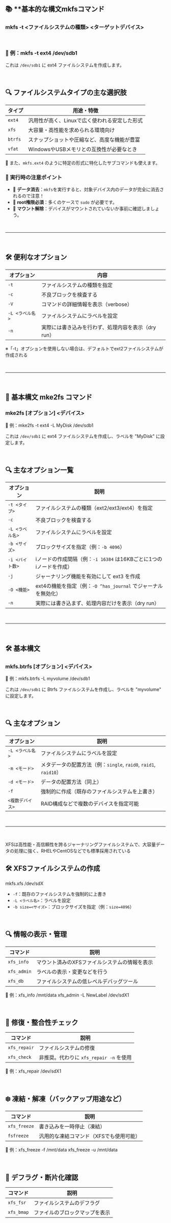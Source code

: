 ## 📚 **基本的な構文mkfsコマンド

### mkfs -t <ファイルシステムの種類> <ターゲットデバイス>

<br>

### 🧾 例：mkfs -t ext4 /dev/sdb1

これは `/dev/sdb1` に ext4 ファイルシステムを作成します。

<br>

## 🔍 **ファイルシステムタイプの主な選択肢**

| タイプ| 用途・特徴 |
|--------------------|------------------|
| `ext4` | 汎用性が高く、Linuxで広く使われる安定した形式 |
| `xfs` | 大容量・高性能を求められる環境向け |
| `btrfs` | スナップショットや圧縮など、高度な機能が豊富 |
| `vfat` | WindowsやUSBメモリとの互換性が必要なとき |

🔧 また、`mkfs.ext4` のように特定の形式に特化したサブコマンドも使えます。

### 🧠 **実行時の注意ポイント**

-   📛 **データ消去**：`mkfs`を実行すると、対象デバイス内のデータが完全に消去されるので注意！
-   🔐 **root権限必須**：多くのケースで `sudo` が必要です。
-   🔄 **マウント解除**：デバイスがマウントされていないか事前に確認しましょう。

<br>

--------------------------------

<br>

## 🛠️ **便利なオプション**

| オプション | 内容 |
|--------------------|-------------------|
| `-t` | ファイルシステムの種類を指定 |
| `-c` | 不良ブロックを検査する |
| `-V` | コマンドの詳細情報を表示（verbose）|
| `-L <ラベル名>` | ファイルシステムにラベルを設定 |
| `-n` | 実際には書き込みを行わず、処理内容を表示（dry run）|
※「-t」オプションを使用しない場合は、デフォルトでext2ファイルシステムが作成される

<br>

-----------------------

<br>


## 🧰 **基本構文** mke2fs コマンド

### mke2fs [オプション] <デバイス>

📝 例：mke2fs -t ext4 -L MyDisk /dev/sdb1

これは `/dev/sdb1` に ext4 ファイルシステムを作成し、ラベルを "MyDisk" に設定します。

<br>

## 🔍 **主なオプション一覧**

| オプション | 説明 |
|---------------------|----------------|
| `-t <タイプ>` | ファイルシステムの種類（ext2/ext3/ext4）を指定 |
| `-c` | 不良ブロックを検査する |
| `-L <ラベル名>` | ファイルシステムにラベルを設定 |
| `-b <サイズ>` | ブロックサイズを指定（例：`-b 4096`）|
| `-i <バイト数>` | iノードの作成間隔（例：`-i 16384` は16KBごとに1つのiノードを作成）|
| `-j` | ジャーナリング機能を有効にして ext3 を作成 |
| `-O <機能>` | ext4の機能を指定（例：`-O ^has_journal` でジャーナルを無効化）|
| `-n` | 実際には書き込まず、処理内容だけを表示（dry run）|

<br>

-----------------

<br>


## 🛠️ **基本構文**

### mkfs.btrfs [オプション] <デバイス>

📝 例：mkfs.btrfs -L myvolume /dev/sdb1

これは `/dev/sdb1` に Btrfs ファイルシステムを作成し、ラベルを "myvolume" に設定します。

<br>

## 🔍 **主なオプション**

| オプション | 説明 | 
|--------------------|-------------------|
| `-L <ラベル名>` | ファイルシステムにラベルを設定 |
| `-m <モード>` | メタデータの配置方法（例：`single`, `raid0`, `raid1`, `raid10`）|
| `-d <モード>` | データの配置方法（同上）|
| `-f` | 強制的に作成（既存のファイルシステムを上書き）|
| `<複数デバイス>` | RAID構成などで複数のデバイスを指定可能 |

<br>

-----------------------

<br>

XFSは高性能・高信頼性を誇るジャーナリングファイルシステムで、大容量データの処理に強く、RHELやCentOSなどでも標準採用されている

## 🛠️ **XFSファイルシステムの作成**

mkfs.xfs /dev/sdX

-   `-f`：既存のファイルシステムを強制的に上書き
-   `-L <ラベル名>`：ラベルを設定
-   `-b size=<サイズ>`：ブロックサイズを指定（例：`size=4096`）

<br>

## 🔍 **情報の表示・管理**

| コマンド | 説明 |
|------------------|----------------|
| `xfs_info` | マウント済みのXFSファイルシステムの情報を表示 |
| `xfs_admin` | ラベルの表示・変更などを行う |
| `xfs_db` | ファイルシステムの低レベルデバッグツール |

📝 例：xfs_info /mnt/data xfs_admin -L NewLabel /dev/sdX1

<br>

## 🧹 **修復・整合性チェック**

| コマンド | 説明 |
|-----------------------|------------------|
| `xfs_repair` | ファイルシステムの修復 |
| `xfs_check` | 非推奨。代わりに `xfs_repair -n` を使用 |

📝 例：xfs_repair /dev/sdX1

<br>

## ❄️ **凍結・解凍（バックアップ用途など）**

| コマンド | 説明 |
|------------------|----------------|
| `xfs_freeze` | 書き込みを一時停止（凍結）|
| `fsfreeze` | 汎用的な凍結コマンド（XFSでも使用可能）|

📝 例：xfs_freeze -f /mnt/data xfs_freeze -u /mnt/data

<br>

## 🧽 **デフラグ・断片化確認**

| コマンド | 説明 |
|---------------|-------------|
| `xfs_fsr` | ファイルシステムのデフラグ |
| `xfs_bmap` | ファイルのブロックマップを表示 |

<br>


